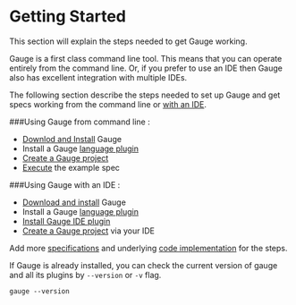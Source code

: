 # Getting Started

This section will explain the steps needed to get Gauge working.

Gauge is a first class command line tool. This means that you can operate entirely from the command line. Or, if you prefer to use an IDE then Gauge also has excellent integration with multiple IDEs.

The following section describe the steps needed to set up Gauge and get specs working from the command line or [with an IDE](../ide_support/README.md).

###Using Gauge from command line :

* [Downlod and Install](http://getgauge.io/download) Gauge
* Install a Gauge [language plugin](../plugins/installation.md)
* [Create a Gauge project](creating_a_gauge_project.md)
* [Execute](../execution/README.md) the example spec

###Using Gauge with an IDE :

* [Download and install](http://getgauge.io/download) Gauge
* Install a Gauge [language plugin](../plugins/installation.md)
* [Install Gauge IDE plugin](../ide_support.md)
* [Create a Gauge project](../ide_support/features.md) via your IDE


Add more [specifications](../specifications/README.md) and underlying [code implementation](../test_code/README.md) for the steps.

If Gauge is already installed, you can check the current version of gauge and all its plugins by `--version` or `-v` flag.

````
gauge --version
````
